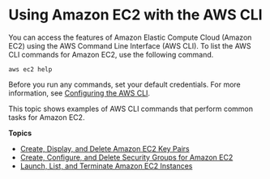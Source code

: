 # Using Amazon EC2 with the AWS CLI<a name="cli-services-ec2"></a>

You can access the features of Amazon Elastic Compute Cloud \(Amazon EC2\) using the AWS Command Line Interface \(AWS CLI\)\. To list the AWS CLI commands for Amazon EC2, use the following command\.

```
aws ec2 help
```

Before you run any commands, set your default credentials\. For more information, see [Configuring the AWS CLI](cli-chap-configure.md)\.

This topic shows examples of AWS CLI commands that perform common tasks for Amazon EC2\.

**Topics**
+ [Create, Display, and Delete Amazon EC2 Key Pairs](cli-services-ec2-keypairs.md)
+ [Create, Configure, and Delete Security Groups for Amazon EC2](cli-services-ec2-sg.md)
+ [Launch, List, and Terminate Amazon EC2 Instances](cli-services-ec2-instances.md)